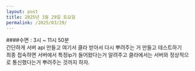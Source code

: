 ```yaml
---
layout: post
title: 2025년 3월 29일 토요일
permalink: /2025/03/29/
---
```

####수면 : 3시 ~ 11시 50분<br/>
간단하게 서버 api 만들고 여기서 클라 받아서 다시 뿌려주는 거 만들고 테스트하기<br/>
최종 접속하면 서버에서 특정ip가 들어왔다는거 알려주고 클라에서는 서버와 정상적으로 통신했다는거 뿌려주는 것까지 하자.
